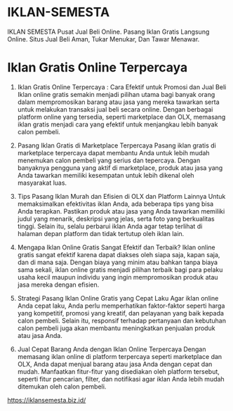 # IKLAN-SEMESTA
IKLAN SEMESTA Pusat Jual Beli Online. Pasang Iklan Gratis Langsung Online. Situs Jual Beli Aman, Tukar Menukar, Dan Tawar Menawar.

# Iklan Gratis Online Terpercaya
1. Iklan Gratis Online Terpercaya : Cara Efektif untuk Promosi dan Jual Beli
Iklan online gratis semakin menjadi pilihan utama bagi banyak orang dalam mempromosikan barang atau jasa yang mereka tawarkan serta untuk melakukan transaksi jual beli secara online. Dengan berbagai platform online yang tersedia, seperti marketplace dan OLX, memasang iklan gratis menjadi cara yang efektif untuk menjangkau lebih banyak calon pembeli.

2. Pasang Iklan Gratis di Marketplace Terpercaya
Pasang iklan gratis di marketplace terpercaya dapat membantu Anda untuk lebih mudah menemukan calon pembeli yang serius dan tepercaya. Dengan banyaknya pengguna yang aktif di marketplace, produk atau jasa yang Anda tawarkan memiliki kesempatan untuk lebih dikenal oleh masyarakat luas.

3. Tips Pasang Iklan Murah dan Efisien di OLX dan Platform Lainnya
Untuk memaksimalkan efektivitas iklan Anda, ada beberapa tips yang bisa Anda terapkan. Pastikan produk atau jasa yang Anda tawarkan memiliki judul yang menarik, deskripsi yang jelas, serta foto yang berkualitas tinggi. Selain itu, selalu perbarui iklan Anda agar tetap terlihat di halaman depan platform dan tidak tertutup oleh iklan lain.

4. Mengapa Iklan Online Gratis Sangat Efektif dan Terbaik?
Iklan online gratis sangat efektif karena dapat diakses oleh siapa saja, kapan saja, dan di mana saja. Dengan biaya yang minim atau bahkan tanpa biaya sama sekali, iklan online gratis menjadi pilihan terbaik bagi para pelaku usaha kecil maupun individu yang ingin mempromosikan produk atau jasa mereka dengan efisien.

5. Strategi Pasang Iklan Online Gratis yang Cepat Laku
Agar iklan online Anda cepat laku, Anda perlu memperhatikan faktor-faktor seperti harga yang kompetitif, promosi yang kreatif, dan pelayanan yang baik kepada calon pembeli. Selain itu, responsif terhadap pertanyaan dan kebutuhan calon pembeli juga akan membantu meningkatkan penjualan produk atau jasa Anda.

6. Jual Cepat Barang Anda dengan Iklan Online Terpercaya
Dengan memasang iklan online di platform terpercaya seperti marketplace dan OLX, Anda dapat menjual barang atau jasa Anda dengan cepat dan mudah. Manfaatkan fitur-fitur yang disediakan oleh platform tersebut, seperti fitur pencarian, filter, dan notifikasi agar iklan Anda lebih mudah ditemukan oleh calon pembeli.

https://iklansemesta.biz.id/
